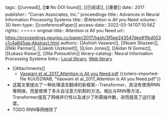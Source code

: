 tags:: [[/unread]], [[⛔ No DOI found]], [[已阅读]], [[重要]]
date:: 2017
publisher:: "Curran Associates, Inc."
proceedings-title:: Advances in Neural Information Processing Systems
title:: @Attention is All you Need
volume:: 30
item-type:: [[conferencePaper]]
access-date:: 2022-03-14T07:10:56Z
rights:: ⭐⭐⭐⭐⭐
original-title:: Attention is All you Need
url:: https://proceedings.neurips.cc/paper/2017/hash/3f5ee243547dee91fbd053c1c4a845aa-Abstract.html
authors:: [[Ashish Vaswani]], [[Noam Shazeer]], [[Niki Parmar]], [[Jakob Uszkoreit]], [[Llion Jones]], [[Aidan N Gomez]], [[Łukasz Kaiser]], [[Illia Polosukhin]]
library-catalog:: Neural Information Processing Systems
links:: [Local library](zotero://select/library/items/GCHSHNNB), [Web library](https://www.zotero.org/users/8746250/items/GCHSHNNB)

- [[Attachments]]
	- [Vaswani et al_2017_Attention is All you Need.pdf](https://proceedings.neurips.cc/paper/2017/file/3f5ee243547dee91fbd053c1c4a845aa-Paper.pdf) {{zotero-imported-file KUU52WAB, "Vaswani et al_2017_Attention is All you Need.pdf"}}
- 这篇文章提出了一种处理语言翻译的新框架--Transformer，其没有使用RNN等网络，而是使用了多头自注意力机制的方法。相比与RNN等方法，Transformer提高了网络并行性以及减少了所需操作数，进而提高了运行速度。
- TODO  RNN等网络除了
